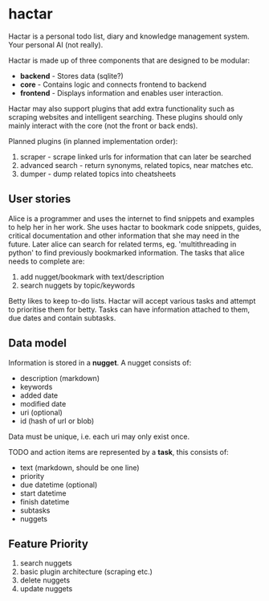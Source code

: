 hactar
======

Hactar is a personal todo list, diary and knowledge management system. Your
personal AI (not really).


Hactar is made up of three components that are designed to be modular:

 * **backend** - Stores data (sqlite?)
 * **core** - Contains logic and connects frontend to backend
 * **frontend** - Displays information and enables user interaction.

Hactar may also support plugins that add extra functionality such as scraping
websites and intelligent searching. These plugins should only mainly interact
with the core (not the front or back ends).

Planned plugins (in planned implementation order):
 1. scraper - scrape linked urls for information that can later be searched
 2. advanced search - return synonyms, related topics, near matches etc.
 3. dumper - dump related topics into cheatsheets

User stories
------------

Alice is a programmer and uses the internet to find snippets and examples to
help her in her work. She uses hactar to bookmark code snippets, guides,
critical documentation and other information that she may need in the future.
Later alice can search for related terms, eg. 'multithreading in python' to
find previously bookmarked information.
The tasks that alice needs to complete are:
 1. add nugget/bookmark with text/description
 2. search nuggets by topic/keywords

Betty likes to keep to-do lists. Hactar will accept various tasks and
attempt to prioritise them for betty. Tasks can have information attached to
them, due dates and contain subtasks.

Data model
----------

Information is stored in a **nugget**. A nugget consists of:
 * description (markdown)
 * keywords
 * added date
 * modified date
 * uri (optional)
 * id (hash of url or blob)

Data must be unique, i.e. each uri may only exist once.

TODO and action items are represented by a **task**, this consists of:
 * text (markdown, should be one line)
 * priority
 * due datetime (optional)
 * start datetime
 * finish datetime
 * subtasks
 * nuggets

Feature Priority
----------------
 1. search nuggets
 2. basic plugin architecture (scraping etc.)
 3. delete nuggets
 4. update nuggets
